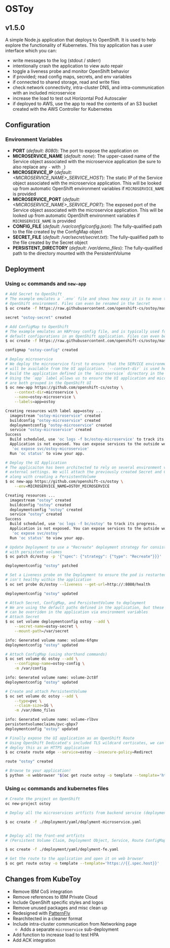 # OSToy

## v1.5.0

A simple Node.js application that deploys to OpenShift. It is used to help
explore the functionality of Kubernetes. This toy application has a user interface
which you can:

* write messages to the log (stdout / stderr)
* intentionally crash the application to view auto repair
* toggle a liveness probe and monitor OpenShift behavior
* if provided; read config maps, secrets, and env variables
* if connected to shared storage, read and write files
* check network connectivity, intra-cluster DNS, and intra-communication with an
  included microservice
* increase the load to test out Horizontal Pod Autoscaler
* if deployed to AWS, use the app to read the contents of an S3 bucket created with the AWS Controller for Kubernetes

## Configuration

### Environment Variables

* **PORT** (*default: 8080*): The port to expose the application on
* **MICROSERVICE_NAME** (*default: none*): The upper-cased name of the Service object associated
with the microservice application (be sure to also replace any `-` with `_`)
* **MICROSERVICE_IP** (*default: <MICROSERVICE_NAME>\_SERVICE\_HOST*): The static IP of the Service
object associated with the microservice application. This will be looked up from automatic OpenShift
environment variables if `MICROSERVICE_NAME` is provided
* **MICROSERVICE_PORT** (*default: <MICROSERVICE_NAME>\_SERVICE\_PORT*): The exposed port of the Service
object associated with the microservice application. This will be looked up from automatic OpenShift
environment variables if `MICROSERVICE_NAME` is provided
* **CONFIG_FILE** (*default: /var/config/config.json*): The fully-qualified path to the file created by
the ConfigMap object
* **SECRET_FILE** (*default: /var/secret/secret.txt*): The fully-qualified path to the file created by
the Secret object
* **PERSISTENT_DIRECTORY** (*default: /var/demo\_files*): The fully-qualified path to the directory mounted
with the PersistentVolume

## Deployment

### Using `oc` commands and `new-app`

```bash
# Add Secret to OpenShift
# The example emulates a `.env` file and shows how easy it is to move these directly into an
# OpenShift environment. Files can even be renamed in the Secret
$ oc create -f https://raw.githubusercontent.com/openshift-cs/ostoy/master/deployment/yaml/secret.yaml

secret "ostoy-secret" created

# Add ConfigMap to OpenShift
# The example emulates an HAProxy config file, and is typically used for overriding
# default configurations in an OpenShift application. Files can even be renamed in the ConfigMap
$ oc create -f https://raw.githubusercontent.com/openshift-cs/ostoy/master/deployment/yaml/configmap.yaml

configmap "ostoy-config" created

# Deploy microservice
# We deploy the microservice first to ensure that the SERVICE environment variables
# will be available from the UI application. `--context-dir` is used here to only
# build the application defined in the `microservice` directory in the git repo.
# Using the `app` label allows us to ensure the UI application and microservice
# are both grouped in the OpenShift UI
$ oc new-app https://github.com/openshift-cs/ostoy \
    --context-dir=microservice \
    --name=ostoy-microservice \
    --labels=app=ostoy

Creating resources with label app=ostoy ...
  imagestream "ostoy-microservice" created
  buildconfig "ostoy-microservice" created
  deploymentconfig "ostoy-microservice" created
  service "ostoy-microservice" created
Success
  Build scheduled, use 'oc logs -f bc/ostoy-microservice' to track its progress.
  Application is not exposed. You can expose services to the outside world by executing one or more of the commands below:
   'oc expose svc/ostoy-microservice'
  Run 'oc status' to view your app.

# Deploy the UI Application
# The applicaiton has been architected to rely on several environment variables to define
# external settings. We will attach the previously created Secret and ConfigMap afterward,
# along with creating a PersistentVolume
$ oc new-app https://github.com/openshift-cs/ostoy \
    --env=MICROSERVICE_NAME=OSTOY_MICROSERVICE

Creating resources ...
  imagestream "ostoy" created
  buildconfig "ostoy" created
  deploymentconfig "ostoy" created
  service "ostoy" created
Success
  Build scheduled, use 'oc logs -f bc/ostoy' to track its progress.
  Application is not exposed. You can expose services to the outside world by executing one or more of the commands below:
   'oc expose svc/ostoy'
  Run 'oc status' to view your app.

# Update Deployment to use a "Recreate" deployment strategy for consistent deployments
# with persistent volumes
$ oc patch dc/ostoy -p '{"spec": {"strategy": {"type": "Recreate"}}}'

deploymentconfig "ostoy" patched

# Set a Liveness probe on the Deployment to ensure the pod is restarted if something
# isn't healthy within the application
$ oc set probe dc/ostoy --liveness --get-url=http://:8080/health

deploymentconfig "ostoy" updated

# Attach Secret, ConfigMap, and PersistentVolume to deployment
# We are using the default paths defined in the application, but these paths
# can be overriden in the application via environment variables
# Attach Secret
$ oc set volume deploymentconfig ostoy --add \
    --secret-name=ostoy-secret \
    --mount-path=/var/secret

info: Generated volume name: volume-6fqmv
deploymentconfig "ostoy" updated

# Attach ConfigMap (using shorthand commands)
$ oc set volume dc ostoy --add \
    --configmap-name=ostoy-config \
    -m /var/config

info: Generated volume name: volume-2ct8f
deploymentconfig "ostoy" updated

# Create and attach PersistentVolume
$ oc set volume dc ostoy --add \
    --type=pvc \
    --claim-size=1G \
    -m /var/demo_files

info: Generated volume name: volume-rlbvv
persistentvolumeclaims/pvc-gbpx7
deploymentconfig "ostoy" updated

# Finally expose the UI application as an OpenShift Route
# Using OpenShift Dedicated's included TLS wildcard certicates, we can easily
# deploy this as an HTTPS application
$ oc create route edge --service=ostoy --insecure-policy=Redirect

route "ostoy" created

# Browse to your application!
$ python -m webbrowser "$(oc get route ostoy -o template --template='https://{{.spec.host}}')"
```

### Using `oc` commands and kubernetes files

```bash
# Create the project on OpenShift
oc new-project ostoy

# Deploy all the microservices artficts from backend service (deployment and service)

$ oc create -f ./deployment/yaml/deplyment-microservice.yaml


# Deploy all the front-end artficts 
# (Persistent Volume Claim, Deployment Object, Service, Route ConfigMaps, Secrets)

$ oc create -f ./deployment/yaml/deplyment-fe.yaml

# Get the route to the application and open it on web browser
$ oc get route ostoy -o template --template='https://{{.spec.host}}'
```

## Changes from KubeToy

* Remove IBM CoS integration
* Remove references to IBM Private Cloud
* Include OpenShift specific styles and logos
* Remove unused packages and misc clean up
* Redesigned with [PatternFly](https://www.patternfly.org/)
* Rearchitected in a cleaner format
* Include intra-cluster communication from Networking page
  * Adds a separate `microservice` sub-deployment
* Add function to increase load to test HPA
* Add ACK integration
